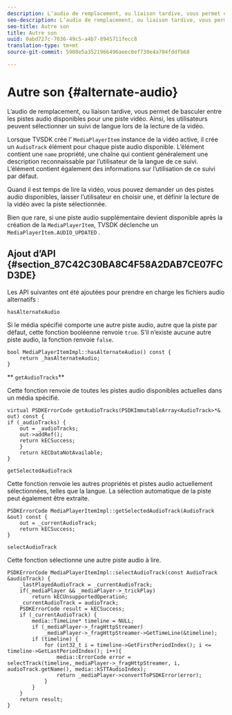 ```yaml
---
description: L’audio de remplacement, ou liaison tardive, vous permet de basculer entre les pistes audio disponibles pour une piste vidéo. Ainsi, les utilisateurs peuvent sélectionner un suivi de langue lors de la lecture de la vidéo.
seo-description: L’audio de remplacement, ou liaison tardive, vous permet de basculer entre les pistes audio disponibles pour une piste vidéo. Ainsi, les utilisateurs peuvent sélectionner un suivi de langue lors de la lecture de la vidéo.
seo-title: Autre son
title: Autre son
uuid: 0abd727c-7036-49c5-a4b7-8945711fecc8
translation-type: tm+mt
source-git-commit: 5908e5a3521966496aeec0ef730e4a704fddfb68

---
```



# Autre son {#alternate-audio}

L’audio de remplacement, ou liaison tardive, vous permet de basculer entre les pistes audio disponibles pour une piste vidéo. Ainsi, les utilisateurs peuvent sélectionner un suivi de langue lors de la lecture de la vidéo.

<!--<a id="section_E4F9DC28A2944BD08B4190A7F98A8365"></a>-->

Lorsque TVSDK crée l’ `MediaPlayerItem` instance de la vidéo active, il crée un `AudioTrack` élément pour chaque piste audio disponible. L’élément contient une `name` propriété, une chaîne qui contient généralement une description reconnaissable par l’utilisateur de la langue de ce suivi. L’élément contient également des informations sur l’utilisation de ce suivi par défaut.

Quand il est temps de lire la vidéo, vous pouvez demander un des pistes audio disponibles, laisser l’utilisateur en choisir une, et définir la lecture de la vidéo avec la piste sélectionnée.

Bien que rare, si une piste audio supplémentaire devient disponible après la création de la `MediaPlayerItem`, TVSDK déclenche un `MediaPlayerItem.AUDIO_UPDATED` .

## Ajout d’API {#section_87C42C30BA8C4F58A2DAB7CE07FCD3DE}

Les API suivantes ont été ajoutées pour prendre en charge les fichiers audio alternatifs :

`hasAlternateAudio`

Si le média spécifié comporte une autre piste audio, autre que la piste par défaut, cette fonction booléenne renvoie `true`. S’il n’existe aucune autre piste audio, la fonction renvoie `false`.

```
bool MediaPlayerItemImpl::hasAlternateAudio() const { 
    return _hasAlternateAudio; 
}
```

** `getAudioTracks`**

Cette fonction renvoie  de toutes les pistes audio disponibles actuelles dans un média spécifié.

```
virtual PSDKErrorCode getAudioTracks(PSDKImmutableArray<AudioTrack>*& out) const { 
if (_audioTracks) { 
    out = _audioTracks; 
    out->addRef(); 
    return kECSuccess; 
    } 
    return kECDataNotAvailable; 
} 
```

`getSelectedAudioTrack`

Cette fonction renvoie les autres propriétés et pistes audio actuellement sélectionnées, telles que la langue. La sélection automatique de la piste peut également être extraite.

```
PSDKErrorCode MediaPlayerItemImpl::getSelectedAudioTrack(AudioTrack &out) const { 
    out = _currentAudioTrack; 
    return kECSuccess; 
}
```

`selectAudioTrack`

Cette fonction sélectionne une autre piste audio à lire.

```
PSDKErrorCode MediaPlayerItemImpl::selectAudioTrack(const AudioTrack &audioTrack) { 
    _lastPlayedAudioTrack = _currentAudioTrack; 
    if(_mediaPlayer && _mediaPlayer->_trickPlay) 
        return kECUnsupportedOperation; 
    _currentAudioTrack = audioTrack; 
    PSDKErrorCode result = kECSuccess; 
    if (_currentAudioTrack) { 
        media::TimeLine* timeline = NULL; 
        if (_mediaPlayer->_fragHttpStreamer) 
            _mediaPlayer->_fragHttpStreamer->GetTimeLine(&timeline); 
        if (timeline) { 
            for (int32_t i = timeline->GetFirstPeriodIndex(); i <= timeline->GetLastPeriodIndex(); i++){ 
                media::ErrorCode error = selectTrack(timeline,_mediaPlayer->_fragHttpStreamer, i, audioTrack.getName(), media::kSTTAudioIndex); 
                return _mediaPlayer->convertToPSDKError(error); 
            } 
        } 
    }   
    return result; 
}
```


